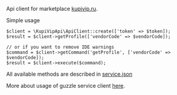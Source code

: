 Api client for marketplace [kupivip.ru](https://kupivip.ru). 


Simple usage
```
$client = \KupiVipApi\ApiClient::create(['token' => $token]);
$result = $client->getProfile(['vendorCode' => $vendorCode]);

// or if you want to remove IDE warnings
$command = $client->getCommand('getProfile', ['vendorCode' => $vendorCode]);
$result = $client->execute($command);
```

All available methods are described in [service.json](https://github.com/positron48/kupivip-php-client/blob/master/service.json)

More about usage of guzzle service client [here](https://guzzle3.readthedocs.io/webservice-client/guzzle-service-descriptions.html#example-service-description).
